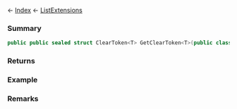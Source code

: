 ← [Index](Api-Index) ← [ListExtensions](System.Collections.Generic.ListExtensions)

### Summary

```csharp
public public sealed struct ClearToken<T> GetClearToken<T>(public class List<T> list)
```

### Returns

### Example

### Remarks

